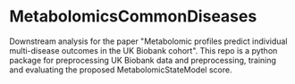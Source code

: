 # MetabolomicsCommonDiseases
Downstream analysis for the paper "Metabolomic profiles predict individual multi-disease outcomes in the UK Biobank cohort". This repo is a python package for preprocessing UK Biobank data and preprocessing, training and evaluating the proposed MetabolomicStateModel score.
